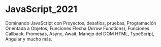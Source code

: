 # JavaScript_2021
Dominando JavaScript con Proyectos, desafíos, pruebas, Programación Orientada a Objetos, Funciones Flecha (Arrow Functions), Funciones Callback, Promesas, Async, Await, Manejo del DOM HTML, TypeScript, Angular y mucho más. 

